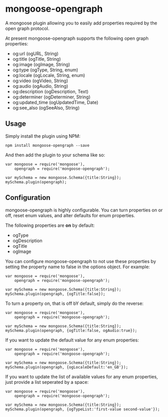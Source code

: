 mongoose-opengraph
==================

A mongoose plugin allowing you to easily add properties required by the open graph protocol.

At present mongoose-opengraph supports the following open graph properties:

- og:url (ogURL, String)
- og:title (ogTitle, String)
- og:image (ogImage, String)
- og:type (ogType, String, enum)
- og:locale (ogLocale, String, enum)
- og:video (ogVideo, String)
- og:audio (ogAudio, String)
- og:description (ogDescription, Text)
- og:determiner (ogDeterminer, String)
- og:updated_time (ogUpdatedTime, Date)
- og:see_also (ogSeeAlso, String)

## Usage

Simply install the plugin using NPM:

```npm install mongoose-opengraph --save```

And then add the plugin to your schema like so:

	var mongoose = require('mongoose'),
		opengraph = require('mongoose-opengraph');

	var mySchema = new mongoose.Schema({title:String});
	mySchema.plugin(opengraph);

## Configuration

mongoose-opengraph is highly configurable. You can turn properties on or off, reset enum values, and alter defaults for enum properties.

The following properties are __on__ by default:

- ogType
- ogDescription
- ogTitle
- ogImage

You can configure mongoose-opengraph to not use these properties by setting the property name to false in the options object. For example:

	var mongoose = require('mongoose'),
		opengraph = require('mongoose-opengraph');

	var mySchema = new mongoose.Schema({title:String});
	mySchema.plugin(opengraph, {ogTitle:false});

To turn a property on, that is off bY default, simply do the reverse:

	var mongoose = require('mongoose'),
		opengraph = require('mongoose-opengraph');

	var mySchema = new mongoose.Schema({title:String});
	mySchema.plugin(opengraph, {ogTitle:false, ogAudio:true});

If you want to update the default value for any enum properties:

	var mongoose = require('mongoose'),
		opengraph = require('mongoose-opengraph');

	var mySchema = new mongoose.Schema({title:String});
	mySchema.plugin(opengraph, {ogLocaleDefault:'en_GB'});

If you want to update the list of available values for any enum properties, just provide a list seperated by a space:

	var mongoose = require('mongoose'),
		opengraph = require('mongoose-opengraph');

	var mySchema = new mongoose.Schema({title:String});
	mySchema.plugin(opengraph, {ogTypeList:'first-value second-value'});

